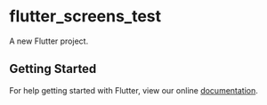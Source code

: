 # flutter_screens_test

A new Flutter project.

## Getting Started

For help getting started with Flutter, view our online
[documentation](https://flutter.io/).
